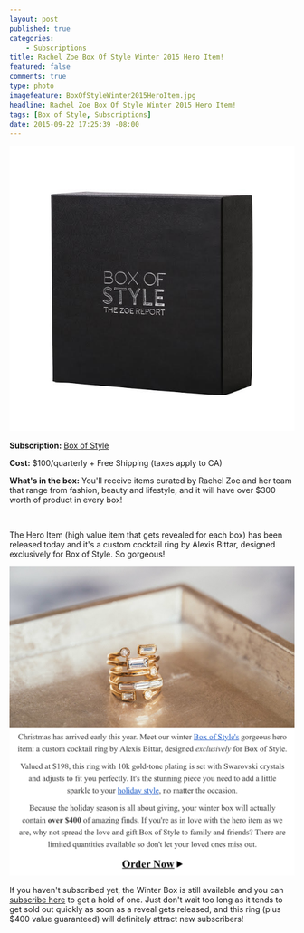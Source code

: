 ```yaml
---
layout: post
published: true
categories: 
    - Subscriptions
title: Rachel Zoe Box Of Style Winter 2015 Hero Item!
featured: false
comments: true
type: photo
imagefeature: BoxOfStyleWinter2015HeroItem.jpg
headline: Rachel Zoe Box Of Style Winter 2015 Hero Item!
tags: [Box of Style, Subscriptions]
date: 2015-09-22 17:25:39 -08:00
---
```


<center><a href="http://fbuy.me/cJCZ1" target="_blank">
<img src="/images/box-of-style.jpg" border="0" style="border:none;max-width:100%;" alt="Rachel Zoe Box of Style" />
</a></center>
<p><b>Subscription:</b> <a href="http://fbuy.me/cJCZ1" target="_blank">Box of Style</a></p>
<p><b>Cost:</b> $100/quarterly + Free Shipping (taxes apply to CA)</p>
<p><b>What's in the box:</b> You'll receive items curated by Rachel Zoe and her team that range from fashion, beauty and lifestyle, and it will have over $300 worth of product in every box!</p>
<br>

<p>The Hero Item (high value item that gets revealed for each box) has been released today and it's a custom cocktail ring by Alexis Bittar, designed exclusively for Box of Style. So gorgeous!</p>

<center><a href="http://fbuy.me/cJCZ1" target="_blank">
<img src="/images/BoxOfStyleWinter2015HeroItem.png" border="0" style="border:none;max-width:100%;" alt="Box Of Style Winter 2015 Hero Item!" />
</a></center>

<center><a href="http://fbuy.me/cJCZ1" target="_blank">
<img src="/images/BoxOfStyleWinter2015HeroItem2.png" border="0" style="border:none;max-width:100%;" alt="Box Of Style Winter 2015 Hero Item!" />
</a></center>

<p>If you haven't subscribed yet, the Winter Box is still available and you can <a href="http://fbuy.me/cJCZ1" target="_blank">subscribe here</a> to get a hold of one. Just don't wait too long as it tends to get sold out quickly as soon as a reveal gets released, and this ring (plus $400 value guaranteed) will definitely attract new subscribers!</p>
